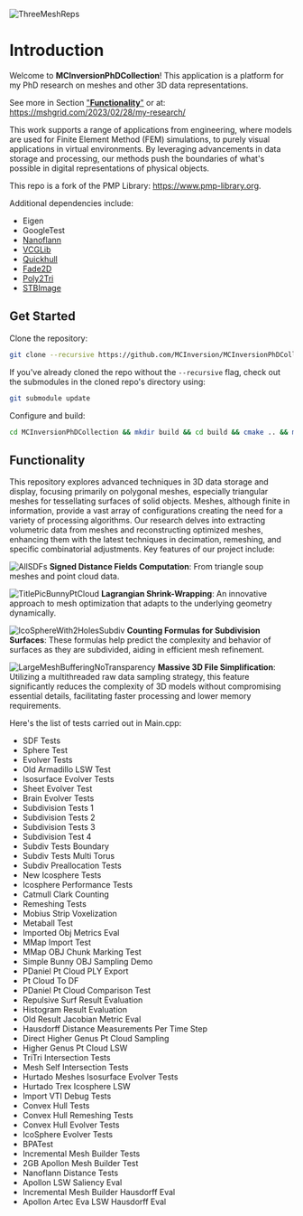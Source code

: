 ![ThreeMeshReps](https://github.com/MCInversion/MCInversionPhDCollection/blob/main/images/ThreeMeshReps.png)

# Introduction

Welcome to **MCInversionPhDCollection**! This application is a platform for my PhD research on meshes and other 3D data representations.

See more in Section ["**Functionality**"](https://github.com/MCInversion/MCInversionPhDCollection/blob/main/README.md#functionality) or at: https://mshgrid.com/2023/02/28/my-research/

This work supports a range of applications from engineering, where models are used for Finite Element Method (FEM) simulations, to purely visual applications in virtual environments. By leveraging advancements in data storage and processing, our methods push the boundaries of what's possible in digital representations of physical objects.

This repo is a fork of the PMP Library: https://www.pmp-library.org.

Additional dependencies include:

- Eigen
- GoogleTest
- [Nanoflann](https://github.com/jlblancoc/nanoflann)
- [VCGLib](https://github.com/cnr-isti-vclab/vcglib)
- [Quickhull](https://github.com/akuukka/quickhull)
- [Fade2D](https://github.com/Lee0326/Fade2D)
- [Poly2Tri](https://github.com/greenm01/poly2tri)
- [STBImage](https://github.com/nothings/stb/tree/master)

## Get Started

Clone the repository:

```sh
git clone --recursive https://github.com/MCInversion/MCInversionPhDCollection.git
```

If you've already cloned the repo without the `--recursive` flag, check out the submodules in the cloned repo's directory using:

```sh
git submodule update
```

Configure and build:

```sh
cd MCInversionPhDCollection && mkdir build && cd build && cmake .. && make
```

## Functionality 

This repository explores advanced techniques in 3D data storage and display, focusing primarily on polygonal meshes, especially triangular meshes for tessellating surfaces of solid objects. Meshes, although finite in information, provide a vast array of configurations creating the need for a variety of processing algorithms. Our research delves into extracting volumetric data from meshes and reconstructing optimized meshes, enhancing them with the latest techniques in decimation, remeshing, and specific combinatorial adjustments.
Key features of our project include:

![AllSDFs](https://github.com/MCInversion/MCInversionPhDCollection/blob/main/images/AllSDFs.png)
**Signed Distance Fields Computation**: From triangle soup meshes and point cloud data.

![TitlePicBunnyPtCloud](https://github.com/MCInversion/MCInversionPhDCollection/blob/main/images/TitlePicBunnyPtCloud.png)
**Lagrangian Shrink-Wrapping**: An innovative approach to mesh optimization that adapts to the underlying geometry dynamically.

![IcoSphereWith2HolesSubdiv](https://github.com/MCInversion/MCInversionPhDCollection/blob/main/images/IcoSphereWith2HolesSubdiv.jpg)
**Counting Formulas for Subdivision Surfaces**: These formulas help predict the complexity and behavior of surfaces as they are subdivided, aiding in efficient mesh refinement.

![LargeMeshBufferingNoTransparency](https://github.com/MCInversion/MCInversionPhDCollection/blob/main/images/LargeMeshBufferingNoTransparency.png)
**Massive 3D File Simplification**: Utilizing a multithreaded raw data sampling strategy, this feature significantly reduces the complexity of 3D models without compromising essential details, facilitating faster processing and lower memory requirements.


Here's the list of tests carried out in Main.cpp:

- SDF Tests
- Sphere Test
- Evolver Tests
- Old Armadillo LSW Test
- Isosurface Evolver Tests
- Sheet Evolver Test
- Brain Evolver Tests
- Subdivision Tests 1
- Subdivision Tests 2
- Subdivision Tests 3
- Subdivision Test 4
- Subdiv Tests Boundary
- Subdiv Tests Multi Torus
- Subdiv Preallocation Tests
- New Icosphere Tests
- Icosphere Performance Tests
- Catmull Clark Counting
- Remeshing Tests
- Mobius Strip Voxelization
- Metaball Test
- Imported Obj Metrics Eval
- MMap Import Test
- MMap OBJ Chunk Marking Test
- Simple Bunny OBJ Sampling Demo
- PDaniel Pt Cloud PLY Export
- Pt Cloud To DF
- PDaniel Pt Cloud Comparison Test
- Repulsive Surf Result Evaluation
- Histogram Result Evaluation
- Old Result Jacobian Metric Eval
- Hausdorff Distance Measurements Per Time Step
- Direct Higher Genus Pt Cloud Sampling
- Higher Genus Pt Cloud LSW
- TriTri Intersection Tests
- Mesh Self Intersection Tests
- Hurtado Meshes Isosurface Evolver Tests
- Hurtado Trex Icosphere LSW
- Import VTI Debug Tests
- Convex Hull Tests
- Convex Hull Remeshing Tests
- Convex Hull Evolver Tests
- IcoSphere Evolver Tests
- BPATest
- Incremental Mesh Builder Tests
- 2GB Apollon Mesh Builder Test
- Nanoflann Distance Tests
- Apollon LSW Saliency Eval
- Incremental Mesh Builder Hausdorff Eval
- Apollon Artec Eva LSW Hausdorff Eval
